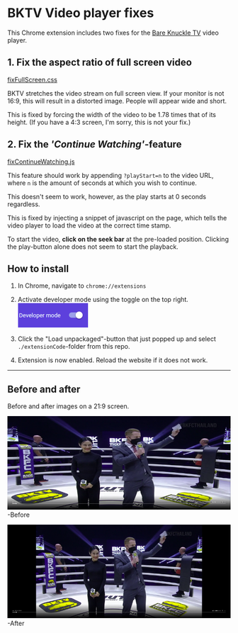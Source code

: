 # BKTV Video player fixes

This Chrome extension includes two fixes for the [Bare Knuckle TV](https://watch.bareknuckle.tv/) video player.

## 1. Fix the aspect ratio of full screen video
[fixFullScreen.css](extensionCode/fixFullScreen.css)

BKTV stretches the video stream on full screen view. If your monitor is not 16:9, this will result in a distorted image. People will appear wide and short.

This is fixed by forcing the width of the video to be 1.78 times that of its height. (If you have a 4:3 screen, I'm sorry, this is not your fix.)

## 2. Fix the *'Continue Watching'*-feature
[fixContinueWatching.js](extensionCode/fixContinueWatching.js)

This feature should work by appending `?playStart=n` to the video URL, where `n` is the amount of seconds at which you wish to continue.

This doesn't seem to work, however, as the play starts at 0 seconds regardless.

This is fixed by injecting a snippet of javascript on the page, which tells the video player to load the video at the correct time stamp. 

To start the video, **click on the seek bar** at the pre-loaded position. Clicking the play-button alone does not seem to start the playback.

## How to install

1. In Chrome, navigate to `chrome://extensions`  

2. Activate developer mode using the toggle on the top right.  
![devmode](./images/devmode.png)  

3. Click the "Load unpackaged"-button that just popped up and select `./extensionCode`-folder from this repo.

4. Extension is now enabled. Reload the website if it does not work.  


-------
## Before and after
Before and after images on a 21:9 screen.

![before](./images/before.png "Before")  
-Before

![after](./images/after.png "After")  
-After